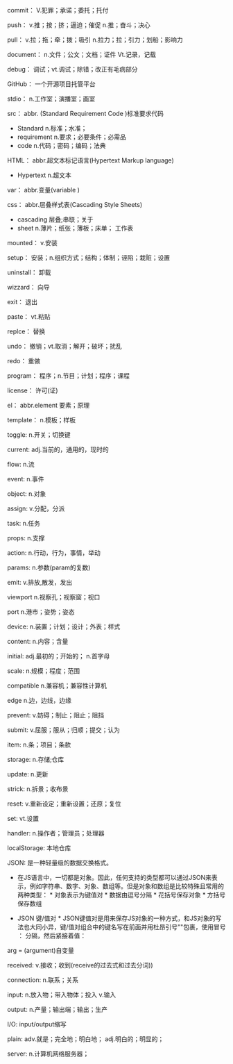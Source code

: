 commit：    V.犯罪；承诺；委托；托付

push： v.推；按；挤；逼迫；催促
      n.推；奋斗；决心

pull： v.拉；拖；牵；拨；吸引
     n.拉力；拉；引力；划船；影响力

document： n.文件；公文；文档；证件
        Vt.记录，记载

debug： 调试；vt.调试；除错；改正有毛病部分

GitHub： 一个开源项目托管平台

stdio： n.工作室；演播室；画室

src： abbr. (Standard Requirement  Code )标准要求代码
* Standard n.标准；水准；
* requirement n.要求；必要条件；必需品
* code n.代码；密码；编码；法典

HTML： abbr.超文本标记语言(Hypertext Markup language)
* Hypertext n.超文本

var： abbr.变量(variable )

css： abbr.层叠样式表(Cascading Style Sheets)
* cascading 层叠;串联；关于
* sheet n.薄片；纸张；薄板；床单； 工作表

mounted： v.安装

setup： 安装；n.组织方式；结构；体制；诬陷；栽赃；设置

uninstall： 卸载

wizzard：  向导

exit： 退出

paste： vt.粘贴

replce： 替换

undo： 撤销；vt.取消；解开；破坏；扰乱

redo： 重做

program： 程序；n.节目；计划；程序；课程

license： 许可(证)

el： abbr.element 要素；原理

template： n.模板；样板

toggle: n.开关；切换键 

current: adj.当前的，通用的，现时的

flow: n.流

event: n.事件

object: n.对象

assign: v.分配，分派

task: n.任务

props: n.支撑

action: n.行动，行为，事情，举动

params: n.参数(param的复数)

emit: v.排放,散发，发出

viewport n.视察孔；视察窗；视口

port n.港市；姿势；姿态

device: n.装置；计划；设计；外表；样式

content: n.内容；含量

initial: adj.最初的；开始的； n.首字母

scale: n.规模；程度；范围

compatible  n.兼容机；兼容性计算机

edge n.边，边线，边缘

prevent: v.妨碍；制止；阻止；阻挡

submit: v.屈服；服从；归顺；提交；认为

item: n.条；项目；条款

storage: n.存储;仓库

update: n.更新

strick: n.拆景；收布景

reset: v.重新设定；重新设置；还原；复位

set: vt.设置

handler: n.操作者；管理员；处理器

localStorage: 本地仓库

JSON:  是一种轻量级的数据交换格式。
* 在JS语言中，一切都是对象。因此，任何支持的类型都可以通过JSON来表示，例如字符串、数字、对象、数组等。但是对象和数组是比较特殊且常用的两种类型：
      *  对象表示为键值对
      *  数据由逗号分隔
      *  花括号保存对象
      *  方括号保存数组
  
* JSON 键/值对
      *  JSON键值对是用来保存JS对象的一种方式，和JS对象的写法也大同小异，键/值对组合中的键名写在前面并用杜昂引号""包裹，使用冒号 ： 分隔，然后紧接着值：

arg = (argument)自变量

received: v.接收；收到(receive的过去式和过去分词))

connection: n.联系；关系

input: n.放入物；带入物体；投入 v.输入

output: n.产量；输出端；输出；生产

I/O: input/output缩写

plain: adv.就是；完全地；明白地； 
      adj.明白的；明显的；

server: n.计算机网络服务器；